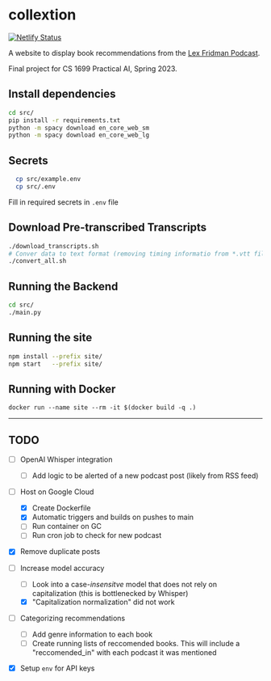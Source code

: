 # collextion

[![Netlify Status](https://api.netlify.com/api/v1/badges/4dbcbba8-8935-490e-8850-b228547bfc97/deploy-status)](https://app.netlify.com/sites/collextion/deploys)

A website to display book recommendations from the [Lex Fridman Podcast](https://lexfridman.com/podcast/).

Final project for CS 1699 Practical AI, Spring 2023.

## Install dependencies

  ```bash
  cd src/
  pip install -r requirements.txt
  python -m spacy download en_core_web_sm
  python -m spacy download en_core_web_lg
  ```

## Secrets

  ```bash
    cp src/example.env 
    cp src/.env 
  ```

  Fill in required secrets in `.env` file

## Download Pre-transcribed Transcripts

  ```bash
  ./download_transcripts.sh
  # Conver data to text format (removing timing informatio from *.vtt file)
  ./convert_all.sh
  ```

## Running the Backend

  ```bash
  cd src/
  ./main.py
  ```

## Running the site

  ```bash
  npm install --prefix site/
  npm start   --prefix site/
  ``` 

## Running with Docker

  ```
  docker run --name site --rm -it $(docker build -q .)
  ```

---

## TODO

  - [ ] OpenAI Whisper integration
    - [ ] Add logic to be alerted of a new podcast post (likely from RSS feed)
  - [ ] Host on Google Cloud
    - [x] Create Dockerfile
    - [x] Automatic triggers and builds on pushes to main
    - [ ] Run container on GC
    - [ ] Run cron job to check for new podcast
  - [x] Remove duplicate posts
  - [ ] Increase model accuracy
    - [ ] Look into a case-_insensitve_ model that does not rely on capitalization (this is bottlenecked by Whisper)
    - [x] "Capitalization normalization" did not work
  - [ ] Categorizing recommendations
    - [ ] Add genre information to each book
    - [ ] Create running lists of reccomended books. This will include a "reccomended_in" with each podcast it was mentioned 
  - [x] Setup `env` for API keys

